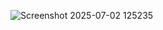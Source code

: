 ![Screenshot 2025-07-02 125235](https://github.com/user-attachments/assets/7217dbc1-bc3b-4035-900f-7210af52beb3)
